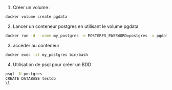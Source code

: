 1. Créer un volume :

```bash
docker volume create pgdata
```

2. Lancer un conteneur postgres en utilisant le volume pgdata

```bash
docker run -d --name my_postgres -e POSTGRES_PASSWORD=postgres -v pgdata:/var/lib/postgresql/data postgres
```

3. accéder au conteneur 

```bash
docker exec -it my_postgres bin/bash
```

4. Utilisation de psql pour créer un BDD

```bash
psql -U postgres
CREATE DATABASE testdb
\l
```
